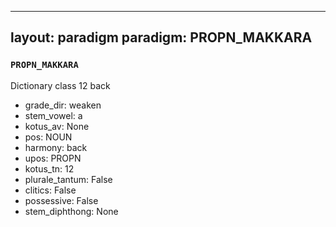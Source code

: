 
---
layout: paradigm
paradigm: PROPN_MAKKARA
---
### ` PROPN_MAKKARA `

Dictionary class 12 back
* grade_dir: weaken
* stem_vowel: a
* kotus_av: None
* pos: NOUN
* harmony: back
* upos: PROPN
* kotus_tn: 12
* plurale_tantum: False
* clitics: False
* possessive: False
* stem_diphthong: None
